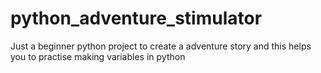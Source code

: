 # python_adventure_stimulator
Just a beginner python project to create a adventure story and this helps you to practise making variables in python
